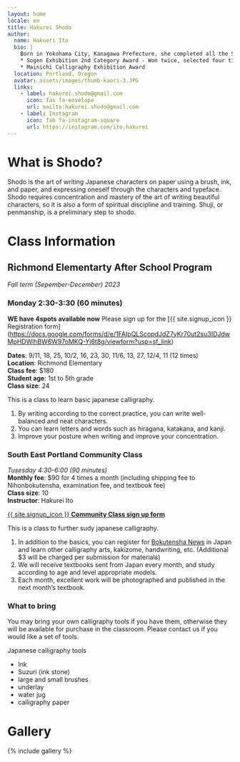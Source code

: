 ```yaml
---
layout: home
locale: en
title: Hakurei Shodo
author:
  name: Hakueri Ito
  bio: |
    Born in Yokohama City, Kanagawa Prefecture, she completed all the Shodo courses in elementary and middle school. After moving to Portland, Oregon in 2011, she started learning calligraphy again, studying under master Daigo Sekko. Since 2020, she has studied under master Futo Suzuki, the representative of Bokutensha in Japan. She has been featured in many exhibitions and continues to learn to make further progress.
    * Sogen Exhibition 2nd Category Award - Won twice, selected four times
    * Mainichi Calligraphy Exhibition Award
  location: Portland, Oregon
  avatar: assets/images/thumb-kaori-3.JPG
  links:
    - label: hakurei.shodo@gmail.com
      icon: fas fa-envelope
      url: mailto:hakurei.shodo@gmail.com
    - label: Instagram
      icon: fab fa-instagram-square
      url: https://instagram.com/ito.hakurei
---
```


# What is Shodo?
Shodo is the art of writing Japanese characters on paper using a brush, ink, and paper, and expressing oneself through the characters and typeface. Shodo requires concentration and mastery of the art of writing beautiful characters, so it is also a form of spiritual discipline and training. Shuji, or penmanship, is a preliminary step to shodo.

# Class Information

## Richmond Elementarty After School Program
*Fall term (Sepember-December) 2023*  

### Monday 2:30-3:30 (60 minutes)
**WE have 4spots available now**  Please sign up for the [{{ site.signup_icon }} Registration form]
(https://docs.google.com/forms/d/e/1FAIpQLScopdJdZ7yKr70ut2su3IDJdwMpHDWlhBW6W97oMKQ-Yj6t8g/viewform?usp=sf_link)  
  
**Dates**: 9/11, 18, 25, 10/2, 16, 23, 30, 11/6, 13, 27, 12/4, 11 (12 times)  
**Location**: Richmond Elementary  
**Class fee**: $180  
**Student age**: 1st to 5th grade  
**Class size**: 24  


This is a class to learn basic japanese calligraphy.

1. By writing according to the correct practice, you can write well-balanced and neat characters.
1. You can learn letters and words such as hiragana, katakana, and kanji.
1. Improve your posture when writing and improve your concentration.

### South East Portland Community Class
*Tusesday 4:30-6:00 (90 minutes)*  
**Monthly fee**: $90 for 4 times a month (including shipping fee to Nihonbokutensha, examination fee, and textbook fee)  
**Class size**: 10  
**Instructor**: Hakurei Ito

[{{ site.signup_icon }} **Community Class sign up form**](https://docs.google.com/forms/d/e/1FAIpQLScurAdwcBXua-8XVPtv0IQVKDor9nW6C7T8IkEdIVvplwct5w/viewform?usp=sf_link)

This is a class to further sudy japanese calligraphy.

1. In addition to the basics, you can register for [Bokutensha News](https://bokutensha.com) in Japan and learn other calligraphy arts, kakizome, handwriting, etc. (Additional $3 will be charged per submission for materials)
1. We will receive textbooks sent from Japan every month, and study according to age and level appropriate models.
1. Each month, excellent work will be photographed and published in the next month’s textbook.

### What to bring
You may bring your own calligraphy tools if you have them, otherwise they will be available for purchase in the classroom. Please contact us if you would like a set of tools.

Japanese calligraphy tools
* Ink
* Suzuri (ink stone)
* large and small brushes
* underlay
* water jug
* calligraphy paper


# Gallery

{% include gallery %}
